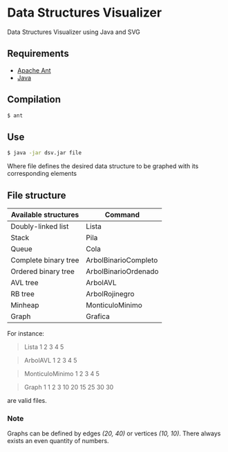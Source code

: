# Data Structures Visualizer
Data Structures Visualizer using Java and SVG

## Requirements

* [Apache Ant](https://ant.apache.org/)
* [Java](https://www.java.com/en/download/)

## Compilation

```bash
$ ant
```

## Use

```bash
$ java -jar dsv.jar file
```

Where file defines the desired data structure to be graphed with its 
corresponding elements

## File structure

Available structures  | Command
------------ | -------------
Doubly-linked list  | Lista
Stack  | Pila
Queue  | Cola
Complete binary tree  | ArbolBinarioCompleto
Ordered binary tree  | ArbolBinarioOrdenado
AVL tree  | ArbolAVL
RB tree  | ArbolRojinegro
Minheap  | MonticuloMinimo
Graph  | Grafica

For instance:

> Lista 1 2 3 4 5

> ArbolAVL 1 2 3 4 5

> MonticuloMinimo 1 2 3 4 5

> Graph 1 1 2 3 10 20 15 25 30 30

are valid files.

### Note
Graphs can be defined by edges _(20, 40)_ or vertices _(10, 10)_. There always exists an even quantity of numbers.
